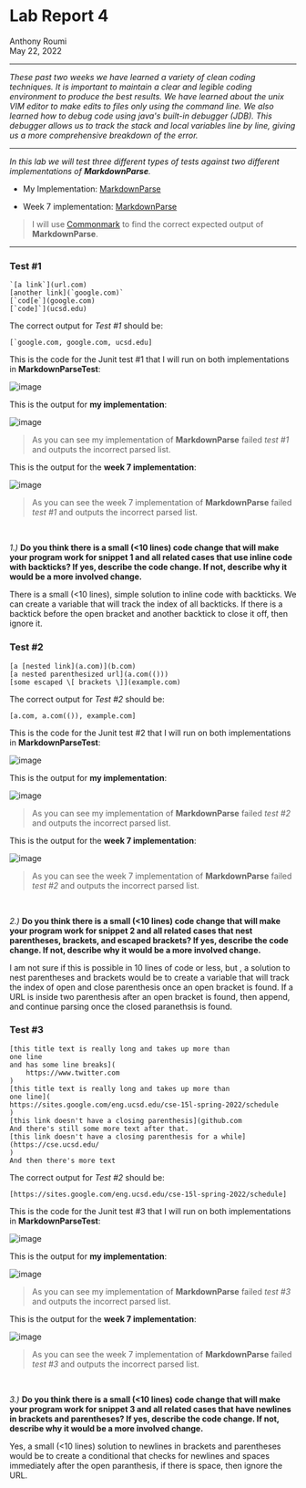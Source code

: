 # **Lab Report 4**
Anthony Roumi <br>
May 22, 2022 

---
_These past two weeks we have learned a variety of clean coding techniques. It is important to maintain a clear and legible coding environment to produce the best results. We have learned about the unix VIM editor to make edits to files only using the command line. We also learned how to debug code using java's built-in debugger (JDB). This debugger allows us to track the stack and local variables line by line, giving us a more comprehensive breakdown of the error._

___
_In this lab we will test three different types of tests against two different implementations of __MarkdownParse__._

- My Implementation: [MarkdownParse](https://github.com/tonyroumi/markdown-parser.git)

- Week 7 implementation: [MarkdownParse](https://github.com/ujik500/markdown-parser.git)

>I will use [Commonmark](https://spec.commonmark.org/dingus/) to find the correct expected output of __MarkdownParse__. 

___
### __Test #1__
```
`[a link`](url.com)
[another link](`google.com)`
[`cod[e`](google.com)
[`code]`](ucsd.edu)
```


The correct output for _Test #1_ should be: 
```
[`google.com, google.com, ucsd.edu]
```

This is the code for the Junit test #1 that I will run on both implementations in __MarkdownParseTest__:

![image](https://github.com/tonyroumi/cse15l-lab-reports/blob/main/Lab%20Report%204/markdowntest-test1.png?raw=true)

This is the output for __my implementation__:

![image](https://github.com/tonyroumi/cse15l-lab-reports/blob/main/Lab%20Report%204/test1-mine.png?raw=true)

>As you can see my implementation of __MarkdownParse__ failed _test #1_ and outputs the incorrect parsed list.


This is the output for the __week 7 implementation__:

![image](https://github.com/tonyroumi/cse15l-lab-reports/blob/main/Lab%20Report%204/test1-week7.png?raw=true)

>As you can see the week 7 implementation of __MarkdownParse__ failed _test #1_ and outputs the incorrect parsed list. 

<br>


_1.)_ __Do you think there is a small (<10 lines) code change that will make your program work for snippet 1 and all related cases that use inline code with backticks? If yes, describe the code change. If not, describe why it would be a more involved change.__


There is a small (<10 lines), simple solution to inline code with backticks. We can create a variable that will track the index of all backticks. If there is a backtick before the open bracket and another backtick to close it off, then ignore it.

### __Test #2__
```
[a [nested link](a.com)](b.com)
[a nested parenthesized url](a.com(()))
[some escaped \[ brackets \]](example.com)
```

The correct output for _Test #2_ should be: 
```
[a.com, a.com(()), example.com]
```

This is the code for the Junit test #2 that I will run on both implementations in __MarkdownParseTest__:

![image](https://github.com/tonyroumi/cse15l-lab-reports/blob/main/Lab%20Report%204/markdowntest-test2.png?raw=true)

This is the output for __my implementation__:

![image](https://github.com/tonyroumi/cse15l-lab-reports/blob/main/Lab%20Report%204/test2-mine.png?raw=true)

>As you can see my implementation of __MarkdownParse__ failed _test #2_ and outputs the incorrect parsed list.


This is the output for the __week 7 implementation__:

![image](https://github.com/tonyroumi/cse15l-lab-reports/blob/main/Lab%20Report%204/test2-week7.png?raw=true)

>As you can see the week 7 implementation of __MarkdownParse__ failed _test #2_ and outputs the incorrect parsed list. 

<br>

_2.)_ __Do you think there is a small (<10 lines) code change that will make your program work for snippet 2 and all related cases that nest parentheses, brackets, and escaped brackets? If yes, describe the code change. If not, describe why it would be a more involved change.__

I am not sure if this is possible in 10 lines of code or less, but , a solution to nest parentheses and brackets would be to create a variable that will track the index of open and close parenthesis once an open bracket is found. If a URL is inside two parenthesis after an open bracket is found, then append, and continue parsing once the closed paranethsis is found. 


### __Test #3__
```
[this title text is really long and takes up more than 
one line
and has some line breaks](
    https://www.twitter.com
)
[this title text is really long and takes up more than 
one line](
https://sites.google.com/eng.ucsd.edu/cse-15l-spring-2022/schedule
)
[this link doesn't have a closing parenthesis](github.com
And there's still some more text after that.
[this link doesn't have a closing parenthesis for a while](https://cse.ucsd.edu/
)
And then there's more text
```
The correct output for _Test #2_ should be: 
```
[https://sites.google.com/eng.ucsd.edu/cse-15l-spring-2022/schedule]
```

This is the code for the Junit test #3 that I will run on both implementations in __MarkdownParseTest__:

![image](https://github.com/tonyroumi/cse15l-lab-reports/blob/main/Lab%20Report%204/markdowntest-test3.png?raw=true)

This is the output for __my implementation__:

![image](https://github.com/tonyroumi/cse15l-lab-reports/blob/main/Lab%20Report%204/test3-mine.png?raw=true)

>As you can see my implementation of __MarkdownParse__ failed _test #3_ and outputs the incorrect parsed list.


This is the output for the __week 7 implementation__:

![image](https://github.com/tonyroumi/cse15l-lab-reports/blob/main/Lab%20Report%204/test3-week7.png?raw=true)

>As you can see the week 7 implementation of __MarkdownParse__ failed _test #3_ and outputs the incorrect parsed list. 

<br>

_3.)_ __Do you think there is a small (<10 lines) code change that will make your program work for snippet 3 and all related cases that have newlines in brackets and parentheses? If yes, describe the code change. If not, describe why it would be a more involved change.__

Yes, a small (<10 lines) solution to newlines in brackets and parentheses would be to create a conditional that checks for newlines and spaces immediately after the open paranthesis, if there is space, then ignore the URL. 






